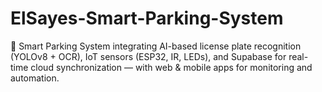 # ElSayes-Smart-Parking-System
🚗 Smart Parking System integrating AI-based license plate recognition (YOLOv8 + OCR), IoT sensors (ESP32, IR, LEDs), and Supabase for real-time cloud synchronization — with web &amp; mobile apps for monitoring and automation.
